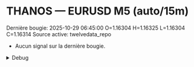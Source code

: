# THANOS — EURUSD M5 (auto/15m)
Dernière bougie: 2025-10-29 06:45:00  O=1.16304  H=1.16325  L=1.16304  C=1.16314
Source active: twelvedata_repo

- Aucun signal sur la dernière bougie.

<details><summary>Debug</summary>

- TD_API_KEY manquant.

</details>